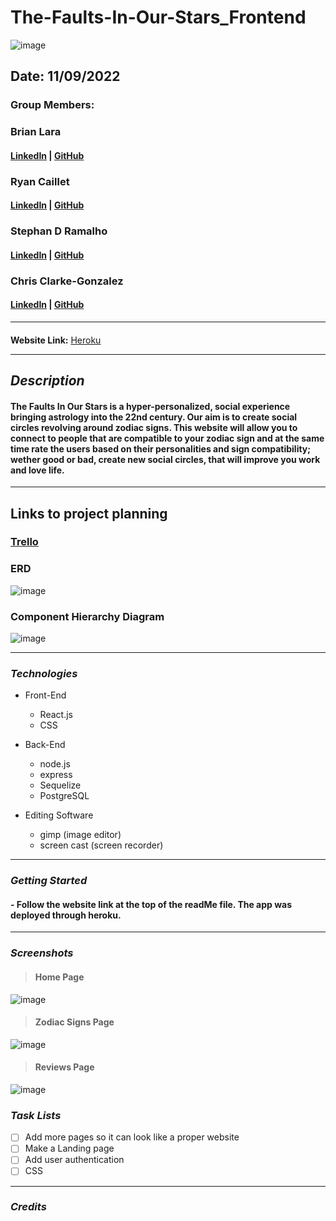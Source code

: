 # The-Faults-In-Our-Stars_Frontend

![image](https://askastrology.com/wp-content/uploads/2022/08/Zodiac-Signs.jpg)

## Date: 11/09/2022

### Group Members:

### Brian Lara

#### [LinkedIn](https://www.linkedin.com/in/brian-lara/) | [GitHub](https://github.com/BrianDLara)

### Ryan Caillet

#### [LinkedIn](https://www.linkedin.com/in/ryan-caillet/) | [GitHub](https://github.com/rycaillet)

### Stephan D Ramalho

#### [LinkedIn](www.linkedin.com/in/stephan-ramalho) | [GitHub](https://github.com/sramalho94)

### Chris Clarke-Gonzalez

#### [LinkedIn](https://www.linkedin.com/in/chris-clarke-gonzalez-03588555//) | [GitHub](https://github.com/sirchclarke)

---

####

**Website Link:**
[Heroku](/)

---

## **_Description_**

#### The Faults In Our Stars is a hyper-personalized, social experience bringing astrology into the 22nd century. Our aim is to create social circles revolving around zodiac signs. This website will allow you to connect to people that are compatible to your zodiac sign and at the same time rate the users based on their personalities and sign compatibility; wether good or bad, create new social circles, that will improve you work and love life.

---

## Links to project planning

### [Trello](https://trello.com/b/9FQDNOQS/project-3-full-stack-pern)

### ERD

![image](https://imgur.com/mi901QK.png)

### Component Hierarchy Diagram

![image](https://imgur.com/V2lGXS9.png)

---

### **_Technologies_**

- Front-End

  - React.js
  - CSS

- Back-End

  - node.js
  - express
  - Sequelize
  - PostgreSQL

- Editing Software

  - gimp (image editor)
  - screen cast (screen recorder)

---

### **_Getting Started_**

#### - Follow the website link at the top of the readMe file. The app was deployed through heroku.

---

### **_Screenshots_**

> #### **Home Page**

![image]()

> #### **Zodiac Signs Page**

![image]()

> #### **Reviews Page**

![image]()

### **_Task Lists_**

- [ ] Add more pages so it can look like a proper website
- [ ] Make a Landing page
- [ ] Add user authentication
- [ ] CSS

---

### **_Credits_**

<!-- **Images:** [slashfilm.com - image 1](https://www.slashfilm.com/wp/wp-content/images/ZZ7F23CD9D-700x467.jpg), [slashfilm.com - image 2](https://www.slashfilm.com/img/gallery/skull-island-reign-of-kong-2/intro-import.webp), [Insidethemagic.net](https://www.insidethemagic.net/wp-content/uploads/2015/05/vehicle-550x336.png)

**Documentation:** [Developer Mozilla](https://developer.mozilla.org/en-US/)

**Css Ideas:** [Scroll-bar](https://www.youtube.com/watch?v=1fEkWd5hzRY), [horizontal-scroll](https://www.youtube.com/watch?v=1fEkWd5hzRY), [carousel](https://www.youtube.com/watch?v=eBKcGAhkZUI), [Scroll-animation](https://alvarotrigo.com/blog/css-animations-scroll/)

**Burger Ideas:** [Hamburger Nav] (https://alvarotrigo.com/blog/hamburger-menu-css-responsive/)
-->
